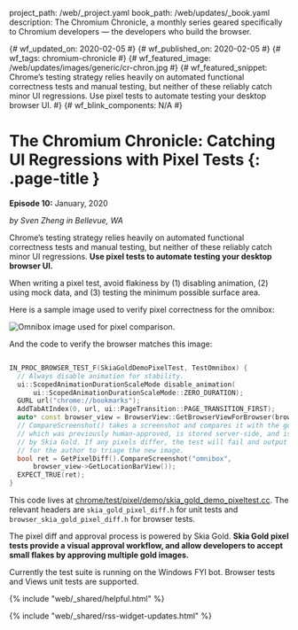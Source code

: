 project_path: /web/_project.yaml
book_path: /web/updates/_book.yaml
description: The Chromium Chronicle, a monthly series geared specifically to Chromium developers — the developers who build the browser.

{# wf_updated_on: 2020-02-05 #}
{# wf_published_on: 2020-02-05 #}
{# wf_tags: chromium-chronicle #}
{# wf_featured_image: /web/updates/images/generic/cr-chron.jpg #}
{# wf_featured_snippet: Chrome’s testing strategy relies heavily on automated functional correctness tests and manual testing, but neither of these reliably catch minor UI regressions. Use pixel tests to automate testing your desktop browser UI. #}
{# wf_blink_components: N/A #}

# The Chromium Chronicle: Catching UI Regressions with Pixel Tests {: .page-title }

**Episode 10:** January, 2020

*by Sven Zheng in Bellevue, WA*

Chrome’s testing strategy relies heavily on automated functional correctness
tests and manual testing, but neither of these reliably catch minor UI
regressions. **Use pixel tests to automate testing your desktop browser UI.**

When writing a pixel test, avoid flakiness by (1) disabling animation,
(2) using mock data, and (3) testing the minimum possible surface area.

Here is a sample image used to verify pixel correctness for the omnibox:

<img src="/web/updates/images/2020/02/cc12-omnibox.png"
     alt="Omnibox image used for pixel comparison.">

And the code to verify the browser matches this image:

```cpp

IN_PROC_BROWSER_TEST_F(SkiaGoldDemoPixelTest, TestOmnibox) {
  // Always disable animation for stability.
  ui::ScopedAnimationDurationScaleMode disable_animation(
      ui::ScopedAnimationDurationScaleMode::ZERO_DURATION);
  GURL url("chrome://bookmarks");
  AddTabAtIndex(0, url, ui::PageTransition::PAGE_TRANSITION_FIRST);
  auto* const browser_view = BrowserView::GetBrowserViewForBrowser(browser());
  // CompareScreenshot() takes a screenshot and compares it with the golden image,
  // which was previously human-approved, is stored server-side, and is managed
  // by Skia Gold. If any pixels differ, the test will fail and output a link
  // for the author to triage the new image.
  bool ret = GetPixelDiff().CompareScreenshot("omnibox",
      browser_view->GetLocationBarView());
  EXPECT_TRUE(ret);
}
```

This code lives at [chrome/test/pixel/demo/skia_gold_demo_pixeltest.cc][1].
The relevant headers are `skia_gold_pixel_diff.h` for unit tests and
`browser_skia_gold_pixel_diff.h` for browser tests.

[1]: https://chromium.googlesource.com/chromium/src.git/+/refs/heads/master/chrome/test/pixel/demo/

The pixel diff and approval process is powered by Skia Gold. **Skia Gold pixel
tests provide a visual approval workflow, and allow developers to accept
small flakes by approving multiple gold images.**

Currently the test suite is running on the Windows FYI bot. Browser tests
and Views unit tests are supported.

<div class="clearfix"></div>

{% include "web/_shared/helpful.html" %}

{% include "web/_shared/rss-widget-updates.html" %}
